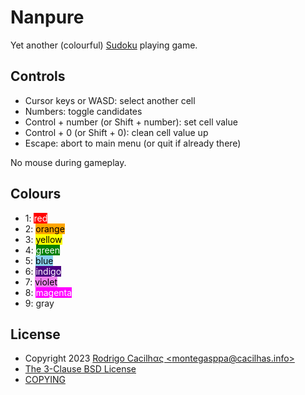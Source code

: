 [COPYING]: https://github.com/cacilhas/nanpure/blob/master/COPYING
[The 3-Clause BSD License]: https://opensource.org/license/bsd-3-clause/
[Rodrigo Cacilhας \<montegasppa@cacilhas.info\>]: mailto:montegasppa@cacilhas.info
[Sudoku]: https://en.wikipedia.org/wiki/Sudoku

# Nanpure

Yet another (colourful) [Sudoku][] playing game.

## Controls

- Cursor keys or WASD: select another cell
- Numbers: toggle candidates
- Control + number (or Shift + number): set cell value
- Control + 0 (or Shift + 0): clean cell value up
- Escape: abort to main menu (or quit if already there)

No mouse during gameplay.

## Colours

- 1: <span style="color: white; background-color: red;">red</span>
- 2: <span style="color: black; background-color: orange;">orange</span>
- 3: <span style="color: black; background-color: yellow;">yellow</span>
- 4: <span style="color: white; background-color: green;">green</span>
- 5: <span style="color: black; background-color: skyblue;">blue</span>
- 6: <span style="color: white; background-color: indigo;">indigo</span>
- 7: <span style="color: black; background-color: violet;">violet</span>
- 8: <span style="color: white; background-color: magenta;">magenta</span>
- 9: <span style="color: black: background-color: darkgray;">gray</span>

## License

- Copyright 2023 [Rodrigo Cacilhας \<montegasppa@cacilhas.info\>][]
- [The 3-Clause BSD License][]
- [COPYING][]
